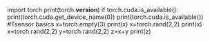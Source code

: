 import torch
print(torch.__version__)
if torch.cuda.is_available():
    print(torch.cuda.get_device_name(0))
    print(torch.cuda.is_available())
#Tsensor basics 
x=torch.empty(3)
print(x)
x=torch.rand(2,2)
print(x)
x=torch.rand(2,2)
y=torch.rand(2,2)
z=x+y
print(z)
